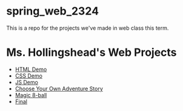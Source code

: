 # spring_web_2324
This is a repo for the projects we've made in web class this term.

<h1>Ms. Hollingshead's Web Projects</h1>
<ul>
  <li><a href= "html_demo" target= "_blank">HTML Demo</a></li>
  <li><a href="css_demo" target= "_blank">CSS Demo</a></li>
  <li><a href= "js_demo" target= "_blank">JS Demo</a></li>
  <li><a href= "choose_your_own_adventure" target= "_blank">Choose Your Own Adventure Story</a></li>
  <li><a href="magic_8_ball_briggs" target= "_blank">Magic 8-ball</a></li>
  <li><a href= "final" target= "_blank">Final</a></li>
</ul>
